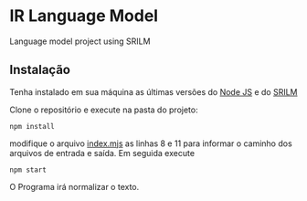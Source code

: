 # IR Language Model

Language model project using SRILM

## Instalação

Tenha instalado em sua máquina as últimas versões do [Node JS](https://nodejs.org/en/download/) e do [SRILM](https://okapiframework.org/wiki/index.php?title=SRILM_Installation_and_Running_Tutorial)

Clone o repositório e execute na pasta do projeto:

    npm install

modifique o arquivo [index.mjs](./index.mjs) as linhas 8 e 11 para informar o caminho dos arquivos de entrada e saída. Em seguida execute

    npm start

O Programa irá normalizar o texto.